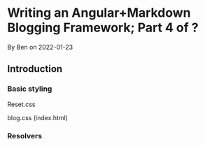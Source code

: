 # Writing an Angular+Markdown Blogging Framework; Part 4 of ?

By Ben on 2022-01-23

## Introduction

### Basic styling

Reset.css

blog.css (index.html)

### Resolvers

